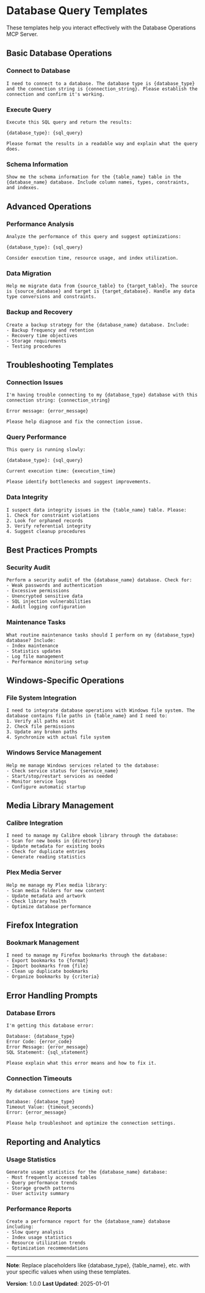 # Database Query Templates

These templates help you interact effectively with the Database Operations MCP Server.

## Basic Database Operations

### Connect to Database
```
I need to connect to a database. The database type is {database_type} and the connection string is {connection_string}. Please establish the connection and confirm it's working.
```

### Execute Query
```
Execute this SQL query and return the results:

{database_type}: {sql_query}

Please format the results in a readable way and explain what the query does.
```

### Schema Information
```
Show me the schema information for the {table_name} table in the {database_name} database. Include column names, types, constraints, and indexes.
```

## Advanced Operations

### Performance Analysis
```
Analyze the performance of this query and suggest optimizations:

{database_type}: {sql_query}

Consider execution time, resource usage, and index utilization.
```

### Data Migration
```
Help me migrate data from {source_table} to {target_table}. The source is {source_database} and target is {target_database}. Handle any data type conversions and constraints.
```

### Backup and Recovery
```
Create a backup strategy for the {database_name} database. Include:
- Backup frequency and retention
- Recovery time objectives
- Storage requirements
- Testing procedures
```

## Troubleshooting Templates

### Connection Issues
```
I'm having trouble connecting to my {database_type} database with this connection string: {connection_string}

Error message: {error_message}

Please help diagnose and fix the connection issue.
```

### Query Performance
```
This query is running slowly:

{database_type}: {sql_query}

Current execution time: {execution_time}

Please identify bottlenecks and suggest improvements.
```

### Data Integrity
```
I suspect data integrity issues in the {table_name} table. Please:
1. Check for constraint violations
2. Look for orphaned records
3. Verify referential integrity
4. Suggest cleanup procedures
```

## Best Practices Prompts

### Security Audit
```
Perform a security audit of the {database_name} database. Check for:
- Weak passwords and authentication
- Excessive permissions
- Unencrypted sensitive data
- SQL injection vulnerabilities
- Audit logging configuration
```

### Maintenance Tasks
```
What routine maintenance tasks should I perform on my {database_type} database? Include:
- Index maintenance
- Statistics updates
- Log file management
- Performance monitoring setup
```

## Windows-Specific Operations

### File System Integration
```
I need to integrate database operations with Windows file system. The database contains file paths in {table_name} and I need to:
1. Verify all paths exist
2. Check file permissions
3. Update any broken paths
4. Synchronize with actual file system
```

### Windows Service Management
```
Help me manage Windows services related to the database:
- Check service status for {service_name}
- Start/stop/restart services as needed
- Monitor service logs
- Configure automatic startup
```

## Media Library Management

### Calibre Integration
```
I need to manage my Calibre ebook library through the database:
- Scan for new books in {directory}
- Update metadata for existing books
- Check for duplicate entries
- Generate reading statistics
```

### Plex Media Server
```
Help me manage my Plex media library:
- Scan media folders for new content
- Update metadata and artwork
- Check library health
- Optimize database performance
```

## Firefox Integration

### Bookmark Management
```
I need to manage my Firefox bookmarks through the database:
- Export bookmarks to {format}
- Import bookmarks from {file}
- Clean up duplicate bookmarks
- Organize bookmarks by {criteria}
```

## Error Handling Prompts

### Database Errors
```
I'm getting this database error:

Database: {database_type}
Error Code: {error_code}
Error Message: {error_message}
SQL Statement: {sql_statement}

Please explain what this error means and how to fix it.
```

### Connection Timeouts
```
My database connections are timing out:

Database: {database_type}
Timeout Value: {timeout_seconds}
Error: {error_message}

Please help troubleshoot and optimize the connection settings.
```

## Reporting and Analytics

### Usage Statistics
```
Generate usage statistics for the {database_name} database:
- Most frequently accessed tables
- Query performance trends
- Storage growth patterns
- User activity summary
```

### Performance Reports
```
Create a performance report for the {database_name} database including:
- Slow query analysis
- Index usage statistics
- Resource utilization trends
- Optimization recommendations
```

---

**Note**: Replace placeholders like {database_type}, {table_name}, etc. with your specific values when using these templates.

**Version**: 1.0.0
**Last Updated**: 2025-01-01
